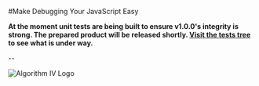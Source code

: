 #Make Debugging Your JavaScript Easy

**At the moment unit tests are being built to ensure v1.0.0's integrity is strong. The prepared product will be released shortly. [Visit the tests tree](https://github.com/imaginate/algorithmIV-javascript-debugger/tree/master/tests) to see what is under way.**

--

![Algorithm IV Logo](http://www.algorithmiv.com/images/aIV-icon.png)
